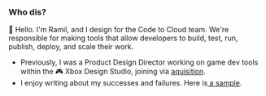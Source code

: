 ### Who dis? 

👋 Hello. I'm Ramil, and I design for the Code to Cloud team. We're responsible for making tools that allow developers to build, test, run, publish, deploy, and scale their work.

- Previously, I was a Product Design Director working on game dev tools within the 🎮 Xbox Design Studio, joining via [aquisition](https://techcrunch.com/2018/01/29/microsoft-buys-cloud-gaming-startup-playfab-to-bolster-its-azure-gaming-platform/).
- I enjoy writing about my successes and failures. Here is[ a sample](https://uxdesign.cc/5-tips-to-design-meaningful-product-features-with-speed-and-efficiency-3222d8f728d6).
